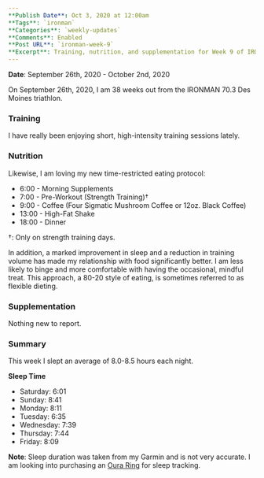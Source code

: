 ```yaml
---
**Publish Date**: Oct 3, 2020 at 12:00am
**Tags**: `ironman`
**Categories**: `weekly-updates`
**Comments**: Enabled
**Post URL**: `ironman-week-9`
**Excerpt**: Training, nutrition, and supplementation for Week 9 of IRONMAN training.
---
```


**Date**: September 26th, 2020 - October 2nd, 2020

On September 26th, 2020, I am 38 weeks out from the IRONMAN 70.3 Des Moines triathlon.

### Training
I have really been enjoying short, high-intensity training sessions lately.

### Nutrition
Likewise, I am loving my new time-restricted eating protocol:
* 6:00 - Morning Supplements
* 7:00 - Pre-Workout (Strength Training)†
* 9:00 - Coffee (Four Sigmatic Mushroom Coffee or 12oz. Black Coffee)
* 13:00 - High-Fat Shake
* 18:00 - Dinner

†: Only on strength training days.

In addition, a marked improvement in sleep and a reduction in training volume has made my relationship with food significantly better. I am less likely to binge and more comfortable with having the occasional, mindful treat. This approach, a 80-20 style of eating, is sometimes referred to as flexible dieting.

### Supplementation
Nothing new to report.

### Summary
This week I slept an average of 8.0-8.5 hours each night.

**Sleep Time**
* Saturday: 6:01
* Sunday: 8:41
* Monday: 8:11
* Tuesday: 6:35
* Wednesday: 7:39
* Thursday: 7:44
* Friday: 8:09

**Note**: Sleep duration was taken from my Garmin and is not very accurate. I am looking into purchasing an [Oura Ring](https://ouraring.com/) for sleep tracking.
